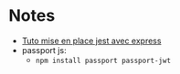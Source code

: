 # Notes

- [Tuto mise en place jest avec express](https://www.albertgao.xyz/2017/05/24/how-to-test-expressjs-with-jest-and-supertest/)
- passport js:
  - `npm install passport passport-jwt`
